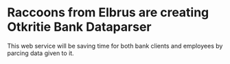 # Raccoons from Elbrus are creating Otkritie Bank Dataparser
This web service will be saving time for both bank clients and employees by parcing data given to it.
